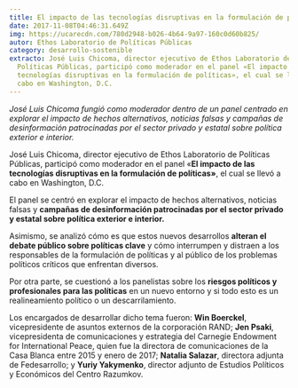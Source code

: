 ```yaml
---
title: El impacto de las tecnologías disruptivas en la formulación de políticas
date: 2017-11-08T04:46:31.649Z
img: https://ucarecdn.com/780d2948-b026-4b64-9a97-160c0d60b825/
autor: Ethos Laboratorio de Políticas Públicas
category: desarrollo-sostenible
extracto: José Luis Chicoma, director ejecutivo de Ethos Laboratorio de
  Políticas Públicas, participó como moderador en el panel «El impacto de las
  tecnologías disruptivas en la formulación de políticas», el cual se llevó a
  cabo en Washington, D.C.
---
```

*José Luis Chicoma fungió como moderador dentro de un panel centrado en explorar el impacto de hechos alternativos, noticias falsas y campañas de desinformación patrocinadas por el sector privado y estatal sobre política exterior e interior.*

José Luis Chicoma, director ejecutivo de Ethos Laboratorio de Políticas Públicas, participó como moderador en el panel «**El impacto de las tecnologías disruptivas en la formulación de políticas»**, el cual se llevó a cabo en Washington, D.C.

El panel se centró en explorar el impacto de hechos alternativos, noticias falsas y **campañas de desinformación patrocinadas por el sector privado y estatal sobre política exterior e interior.**

Asimismo, se analizó cómo es que estos nuevos desarrollos **alteran el debate público sobre políticas clave** y cómo interrumpen y distraen a los responsables de la formulación de políticas y al público de los problemas políticos críticos que enfrentan diversos.

Por otra parte, se cuestionó a los panelistas sobre los **riesgos políticos y profesionales para las políticas** en un nuevo entorno y si todo esto es un realineamiento político o un descarrilamiento.

Los encargados de desarrollar dicho tema fueron: **Win Boerckel**, vicepresidente de asuntos externos de la corporación RAND; **Jen Psaki**, vicepresidenta de comunicaciones y estrategia del Carnegie Endowment for International Peace, quien fue la directora de comunicaciones de la Casa Blanca entre 2015 y enero de 2017; **Natalia Salazar**, directora adjunta de Fedesarrollo; y **Yuriy Yakymenko**, director adjunto de Estudios Políticos y Económicos del Centro Razumkov.